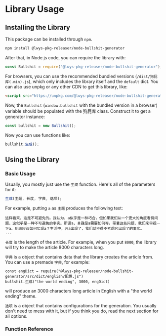 # Library Usage

## Installing the Library

This package can be installed through `npm`.

```bash
npm install @lwys-pkg-releaser/node-bullshit-generator
```

After that, in Node.js code, you can require the library with:

```js
const Bullshit = require("@lwys-pkg-releaser/node-bullshit-generator");
```

For browsers, you can use the recommended bundled versions (`/dist/狗屁库(.min).js`), which only includes the library itself and the `default` dict.
You can also use unpkg or any other CDN to get this library, like:

```html
<script src="https://unpkg.com/@lwys-pkg-releaser/node-bullshit-generator"></script>
```

Now, the `Bullshit` (`window.bullshit` with the bundled version in a browser) variable should be populated with the 狗屁库 class. Construct it to get a generator instance:

```js
const bullshit = new Bullshit();
```

Now you can use functions like:

```js
bullshit.生成();
```

## Using the Library

### Basic Usage

Usually, you mostly just use the `生成` function.
Here's all of the parameters for it:

```js
生成(主题, 长度, 字典, 选项);
```

For example, putting `a` as `主题` produces the following text:

```
这样看来，这是不可避免的。我认为，a似乎是一种巧合，但如果我们从一个更大的角度看待问题，这似乎是一种不可避免的事实。所谓a，关键是a需要如何写。带着这些问题，我们来审视一下a。到底应该如何实现a？生活中，若a出现了，我们就不得不考虑它出现了的事实。
...
```

`长度` is the length of the article. For example, when you put `8000`, the library will try to make the article 8000 characters long.

`字典` is a object that contains data that the library creates the article from.
You can use a premade `字典`, for example:

```
const engDict = require("@lwys-pkg-releaser/node-bullshit-generator/src/dict/english/配置.js")
bullshit.生成("the world ending", 3000, engDict)
```

will produce an 3000 characters long article in English with a "the world ending" theme.

`选项` is a object that contains configurations for the generation. You usually don't need to mess with it, but if you think you do, read the next section for all options.

### Function Reference

